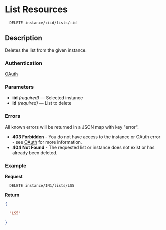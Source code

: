 # List Resources

```
  DELETE instance/:iid/lists/:id
```

## Description

Deletes the list from the given instance.

### Authentication

[OAuth](https://github.com/userevents/charon)

### Parameters

- **iid** _(required)_ — Selected instance
- **id** _(required)_ — List to delete

### Errors

All known errors will be returned in a JSON map with key "error".

- **403 Forbidden** - You do not have access to the instance or OAuth error - see [OAuth](https://github.com/userevents/charon) for more information.
- **404 Not Found** - The requested list or instance does not exist or has already been deleted.

### Example

**Request**

```
  DELETE instance/IN1/lists/LS5
```

**Return**

```json
{

  "LS5"
  
}
```
